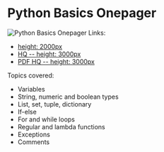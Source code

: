 # Python Basics Onepager

![Python Basics Onepager](https://github.com/IvanReznikov/DataVerse/raw/master/Onepagers/images/onepager_pythonbasics_120_lq.png?raw=true)
Links:
- [height: 2000px](https://drive.google.com/file/d/1YwVm__krpp35rMMW807B_EyCM-1buZXx/view?usp=share_link)
- [HQ -- height: 3000px](https://drive.google.com/file/d/1Z-aujWC7QioVhJnCrzDSQX3dm-QgWgdm/view?usp=share_link)
- [PDF HQ -- height: 3000px](https://drive.google.com/file/d/1YwVm__krpp35rMMW807B_EyCM-1buZXx/view?usp=share_link)

Topics covered:
- Variables
- String, numeric and boolean types
- List, set, tuple, dictionary
- If-else
- For and while loops
- Regular and lambda functions
- Exceptions
- Comments
